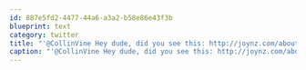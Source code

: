 ```yaml
---
id: 887e5fd2-4477-44a6-a3a2-b58e86e43f3b
blueprint: text
category: twitter
title: "'@CollinVine Hey dude, did you see this: http://joynz.com/about"
caption: "'@CollinVine Hey dude, did you see this: http://joynz.com/about"
---
```

